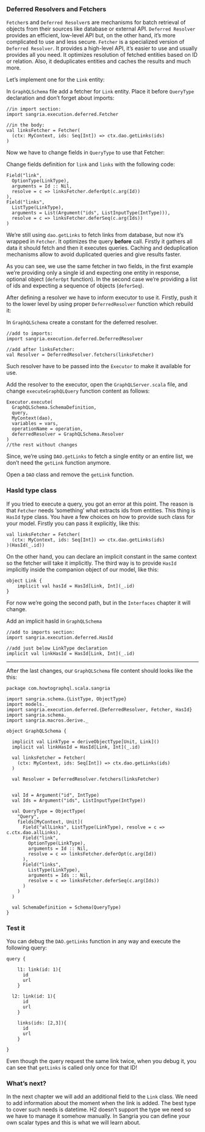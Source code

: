 ### Deferred Resolvers and Fetchers

`Fetcher`s and `Deferred Resolver`s are mechanisms for batch retrieval of objects from their sources like database or external API. `Deferred Resolver` provides an efficient, low-level API but, on the other hand, it’s more complicated to use and less secure. `Fetcher` is a specialized version of `Deferred Resolver`. It provides a high-level API, it’s easier to use and usually provides all you need. It optimizes resolution of fetched entities based on ID or relation. Also, it deduplicates entities and caches the results and much more.

Let’s implement one for the `Link` entity:

In `GraphQLSchema` file add a fetcher for `Link` entity. Place it before `QueryType` declaration and don’t forget about imports:

    //in import section:
    import sangria.execution.deferred.Fetcher

    //in the body:
    val linksFetcher = Fetcher(
      (ctx: MyContext, ids: Seq[Int]) => ctx.dao.getLinks(ids)
    )

Now we have to change fields in `QueryType` to use that Fetcher:

Change fields definition for `link` and `links` with the following code:

    Field("link",
      OptionType(LinkType),
      arguments = Id :: Nil,
      resolve = c => linksFetcher.deferOpt(c.arg(Id))
    ),
    Field("links",
      ListType(LinkType),
      arguments = List(Argument("ids", ListInputType(IntType))),
      resolve = c => linksFetcher.deferSeq(c.arg(Ids))
    )

We’re still using `dao.getLinks` to fetch links from database, but now it’s wrapped in `Fetcher`. It optimizes the query **before** call. Firstly it gathers all data it should fetch and then it executes queries. Caching and deduplication mechanisms allow to avoid duplicated queries and give results faster.

As you can see, we use the same fetcher in two fields, in the first example we’re providing only a single id and expecting one entity in response, optional object (`deferOpt` function). In the second case we’re providing a list of ids and expecting a sequence of objects (`deferSeq`).

After defining a resolver we have to inform executor to use it. Firstly, push it to the lower level by using proper `DeferredResolver` function which rebuild it:

In `GraphQLSchema` create a constant for the deferred resolver.

    //add to imports:
    import sangria.execution.deferred.DeferredResolver

    //add after linksFetcher:
    val Resolver = DeferredResolver.fetchers(linksFetcher)

Such resolver have to be passed into the `Executor` to make it available for use.

Add the resolver to the executor, open the `GraphQLServer.scala` file, and change `executeGraphQLQuery` function content as follows:

    Executor.execute(
      GraphQLSchema.SchemaDefinition,
      query,
      MyContext(dao),
      variables = vars,
      operationName = operation,
      deferredResolver = GraphQLSchema.Resolver
    )
    //the rest without changes

Since, we’re using `DAO.getLinks` to fetch a single entity or an entire list, we don’t need the `getLink` function anymore.

Open a `DAO` class and remove the `getLink` function.

### HasId type class

If you tried to execute a query, you got an error at this point. The reason is that `Fetcher` needs ‘something’ what extracts ids from entities. This thing is `HasId` type class. You have a few choices on how to provide such class for your model. Firstly you can pass it explicitly, like this:

    val linksFetcher = Fetcher(
      (ctx: MyContext, ids: Seq[Int]) => ctx.dao.getLinks(ids)
    )(HasId(_.id))

On the other hand, you can declare an implicit constant in the same context so the fetcher will take it implicitly. The third way is to provide `HasId` implicitly inside the companion object of our model, like this:

    object Link {
        implicit val hasId = HasId[Link, Int](_.id)
    }

For now we’re going the second path, but in the `Interfaces` chapter it will change.

Add an implicit hasId in `GraphQLSchema`

    //add to imports section:
    import sangria.execution.deferred.HasId

    //add just below LinkType declaration
    implicit val linkHasId = HasId[Link, Int](_.id)

---

After the last changes, our `GraphQLSchema` file content should looks like the this:

    package com.howtographql.scala.sangria

    import sangria.schema.{ListType, ObjectType}
    import models._
    import sangria.execution.deferred.{DeferredResolver, Fetcher, HasId}
    import sangria.schema._
    import sangria.macros.derive._

    object GraphQLSchema {

      implicit val LinkType = deriveObjectType[Unit, Link]()
      implicit val linkHasId = HasId[Link, Int](_.id)

      val linksFetcher = Fetcher(
        (ctx: MyContext, ids: Seq[Int]) => ctx.dao.getLinks(ids)
      )

      val Resolver = DeferredResolver.fetchers(linksFetcher)


      val Id = Argument("id", IntType)
      val Ids = Argument("ids", ListInputType(IntType))

      val QueryType = ObjectType(
        "Query",
        fields[MyContext, Unit](
          Field("allLinks", ListType(LinkType), resolve = c => c.ctx.dao.allLinks),
          Field("link",
            OptionType(LinkType),
            arguments = Id :: Nil,
            resolve = c => linksFetcher.deferOpt(c.arg(Id))
          ),
          Field("links",
            ListType(LinkType),
            arguments = Ids :: Nil,
            resolve = c => linksFetcher.deferSeq(c.arg(Ids))
          )
        )
      )

      val SchemaDefinition = Schema(QueryType)
    }

### Test it

You can debug the `DAO.getLinks` function in any way and execute the following query:

    query {

        l1: link(id: 1){
          id
          url
        }

      l2: link(id: 1){
          id
          url
        }

        links(ids: [2,3]){
          id
          url
        }

    }

Even though the query request the same link twice, when you debug it, you can see that `getLinks` is called only once for that ID!

### What’s next?

In the next chapter we will add an additional field to the `Link` class. We need to add information about the moment when the link is added. The best type to cover such needs is datetime. H2 doesn’t support the type we need so we have to manage it somehow manually. In Sangria you can define your own scalar types and this is what we will learn about.

